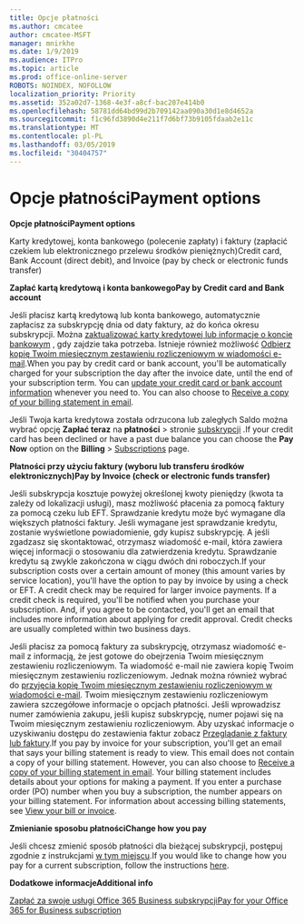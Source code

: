 ```yaml
---
title: Opcje płatności
ms.author: cmcatee
author: cmcatee-MSFT
manager: mnirkhe
ms.date: 1/9/2019
ms.audience: ITPro
ms.topic: article
ms.prod: office-online-server
ROBOTS: NOINDEX, NOFOLLOW
localization_priority: Priority
ms.assetid: 352a02d7-1368-4e3f-a8cf-bac207e414b0
ms.openlocfilehash: 58781dd64bd99d2b709142aa090a30d1e8d4652a
ms.sourcegitcommit: f1c96fd3890d4e211f7d6bf73b9105fdaab2e11c
ms.translationtype: MT
ms.contentlocale: pl-PL
ms.lasthandoff: 03/05/2019
ms.locfileid: "30404757"
---
```

# <a name="payment-options"></a><span data-ttu-id="7d418-102">Opcje płatności</span><span class="sxs-lookup"><span data-stu-id="7d418-102">Payment options</span></span>

 <span data-ttu-id="7d418-103">**Opcje płatności**</span><span class="sxs-lookup"><span data-stu-id="7d418-103">**Payment options**</span></span>
  
<span data-ttu-id="7d418-104">Karty kredytowej, konta bankowego (polecenie zapłaty) i faktury (zapłacić czekiem lub elektronicznego przelewu środków pieniężnych)</span><span class="sxs-lookup"><span data-stu-id="7d418-104">Credit card, Bank Account (direct debit), and Invoice (pay by check or electronic funds transfer)</span></span>
  
 <span data-ttu-id="7d418-105">**Zapłać kartą kredytową i konta bankowego**</span><span class="sxs-lookup"><span data-stu-id="7d418-105">**Pay by Credit card and Bank account**</span></span>
  
<span data-ttu-id="7d418-p101">Jeśli płacisz kartą kredytową lub konta bankowego, automatycznie zapłacisz za subskrypcję dnia od daty faktury, aż do końca okresu subskrypcji. Można [zaktualizować karty kredytowej lub informacje o koncie bankowym](https://docs.microsoft.com/office365/admin/subscriptions-and-billing/add-update-or-remove-credit-card-or-bank-account?view=o365-worldwide) , gdy zajdzie taka potrzeba. Istnieje również możliwość [Odbierz kopię Twoim miesięcznym zestawieniu rozliczeniowym w wiadomości e-mail](https://docs.microsoft.com/office365/admin/subscriptions-and-billing/pay-for-your-subscription?view=o365-worldwide#receive-a-copy-of-your-billing-statement-in-email).</span><span class="sxs-lookup"><span data-stu-id="7d418-p101">When you pay by credit card or bank account, you'll be automatically charged for your subscription the day after the invoice date, until the end of your subscription term. You can [update your credit card or bank account information](https://docs.microsoft.com/office365/admin/subscriptions-and-billing/add-update-or-remove-credit-card-or-bank-account?view=o365-worldwide) whenever you need to. You can also choose to [Receive a copy of your billing statement in email](https://docs.microsoft.com/office365/admin/subscriptions-and-billing/pay-for-your-subscription?view=o365-worldwide#receive-a-copy-of-your-billing-statement-in-email).</span></span>
  
<span data-ttu-id="7d418-109">Jeśli Twoja karta kredytowa została odrzucona lub zaległych Saldo można wybrać opcję **Zapłać teraz** na **płatności** \> stronie [subskrypcji](https://portal.office.com/adminportal/home#/subscriptions) .</span><span class="sxs-lookup"><span data-stu-id="7d418-109">If your credit card has been declined or have a past due balance you can choose the **Pay Now** option on the **Billing** \> [Subscriptions](https://portal.office.com/adminportal/home#/subscriptions) page.</span></span> 
  
 <span data-ttu-id="7d418-110">**Płatności przy użyciu faktury (wyboru lub transferu środków elektronicznych)**</span><span class="sxs-lookup"><span data-stu-id="7d418-110">**Pay by Invoice (check or electronic funds transfer)**</span></span>
  
<span data-ttu-id="7d418-p102">Jeśli subskrypcja kosztuje powyżej określonej kwoty pieniędzy (kwota ta zależy od lokalizacji usługi), masz możliwość płacenia za pomocą faktury za pomocą czeku lub EFT. Sprawdzanie kredytu może być wymagane dla większych płatności faktury. Jeśli wymagane jest sprawdzanie kredytu, zostanie wyświetlone powiadomienie, gdy kupisz subskrypcję. A jeśli zgadzasz się skontaktować, otrzymasz wiadomość e-mail, która zawiera więcej informacji o stosowaniu dla zatwierdzenia kredytu. Sprawdzanie kredytu są zwykle zakończona w ciągu dwóch dni roboczych.</span><span class="sxs-lookup"><span data-stu-id="7d418-p102">If your subscription costs over a certain amount of money (this amount varies by service location), you'll have the option to pay by invoice by using a check or EFT. A credit check may be required for larger invoice payments. If a credit check is required, you'll be notified when you purchase your subscription. And, if you agree to be contacted, you'll get an email that includes more information about applying for credit approval. Credit checks are usually completed within two business days.</span></span>
  
<span data-ttu-id="7d418-p103">Jeśli płacisz za pomocą faktury za subskrypcję, otrzymasz wiadomość e-mail z informacją, że jest gotowe do obejrzenia Twoim miesięcznym zestawieniu rozliczeniowym. Ta wiadomość e-mail nie zawiera kopię Twoim miesięcznym zestawieniu rozliczeniowym. Jednak można również wybrać do [przyjęcia kopię Twoim miesięcznym zestawieniu rozliczeniowym w wiadomości e-mail](https://docs.microsoft.com/office365/admin/subscriptions-and-billing/pay-for-your-subscription?view=o365-worldwide#receive-a-copy-of-your-billing-statement-in-email). Twoim miesięcznym zestawieniu rozliczeniowym zawiera szczegółowe informacje o opcjach płatności. Jeśli wprowadzisz numer zamówienia zakupu, jeśli kupisz subskrypcję, numer pojawi się na Twoim miesięcznym zestawieniu rozliczeniowym. Aby uzyskać informacje o uzyskiwaniu dostępu do zestawienia faktur zobacz [Przeglądanie z faktury lub faktury](https://docs.microsoft.com/office365/admin/subscriptions-and-billing/view-your-bill-or-invoice?view=o365-worldwide).</span><span class="sxs-lookup"><span data-stu-id="7d418-p103">If you pay by invoice for your subscription, you'll get an email that says your billing statement is ready to view. This email does not contain a copy of your billing statement. However, you can also choose to [Receive a copy of your billing statement in email](https://docs.microsoft.com/office365/admin/subscriptions-and-billing/pay-for-your-subscription?view=o365-worldwide#receive-a-copy-of-your-billing-statement-in-email). Your billing statement includes details about your options for making a payment. If you enter a purchase order (PO) number when you buy a subscription, the number appears on your billing statement. For information about accessing billing statements, see [View your bill or invoice](https://docs.microsoft.com/office365/admin/subscriptions-and-billing/view-your-bill-or-invoice?view=o365-worldwide).</span></span>
  
 <span data-ttu-id="7d418-122">**Zmienianie sposobu płatności**</span><span class="sxs-lookup"><span data-stu-id="7d418-122">**Change how you pay**</span></span>
  
<span data-ttu-id="7d418-123">Jeśli chcesz zmienić sposób płatności dla bieżącej subskrypcji, postępuj zgodnie z instrukcjami [w tym miejscu](https://docs.microsoft.com/office365/admin/subscriptions-and-billing/change-payment-method?view=o365-worldwide).</span><span class="sxs-lookup"><span data-stu-id="7d418-123">If you would like to change how you pay for a current subscription, follow the instructions [here](https://docs.microsoft.com/office365/admin/subscriptions-and-billing/change-payment-method?view=o365-worldwide).</span></span>
  
 <span data-ttu-id="7d418-124">**Dodatkowe informacje**</span><span class="sxs-lookup"><span data-stu-id="7d418-124">**Additional info**</span></span>
  
[<span data-ttu-id="7d418-125">Zapłać za swoje usługi Office 365 Business subskrypcji</span><span class="sxs-lookup"><span data-stu-id="7d418-125">Pay for your Office 365 for Business subscription</span></span>](https://docs.microsoft.com/office365/admin/subscriptions-and-billing/pay-for-your-subscription?view=o365-worldwide)
  

